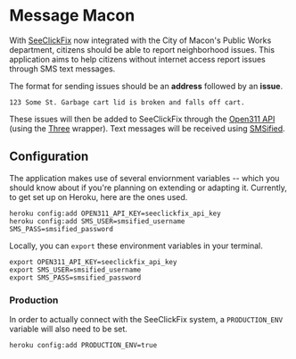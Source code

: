 Message Macon
=============

With [SeeClickFix](http://seeclickfix.com/macon) now integrated with the
City of Macon's Public Works department, citizens should be able to
report neighborhood issues.  This application aims to help citizens
without internet access report issues through SMS text messages.

The format for sending issues should be an **address** followed by an
**issue**.

    123 Some St. Garbage cart lid is broken and falls off cart.

These issues will then be added to SeeClickFix through the [Open311
API](http://seeclickfix.com/open311) (using the
[Three](https://github.com/codeforamerica/three) wrapper). Text messages
will be received using [SMSified](https://smsified.com).


Configuration
-------------

The application makes use of several enviornment variables -- which you
should know about if you're planning on extending or adapting it.
Currently, to get set up on Heroku, here are the ones used.

    heroku config:add OPEN311_API_KEY=seeclickfix_api_key
    heroku config:add SMS_USER=smsified_username SMS_PASS=smsified_password

Locally, you can `export` these environment variables in your terminal.

    export OPEN311_API_KEY=seeclickfix_api_key
    export SMS_USER=smsified_username
    export SMS_PASS=smsified_password

### Production

In order to actually connect with the SeeClickFix system, a
`PRODUCTION_ENV` variable will also need to be set.

    heroku config:add PRODUCTION_ENV=true
